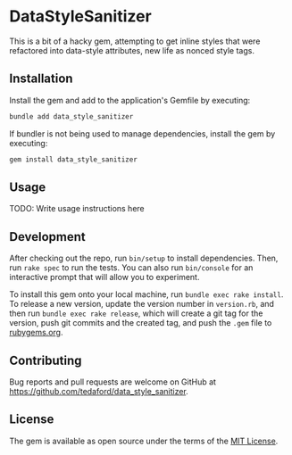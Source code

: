 # DataStyleSanitizer

This is a bit of a hacky gem, attempting to get inline styles that were refactored into data-style attributes, new life as nonced style tags. 

## Installation

Install the gem and add to the application's Gemfile by executing:

```bash
bundle add data_style_sanitizer
```

If bundler is not being used to manage dependencies, install the gem by executing:

```bash
gem install data_style_sanitizer
```

## Usage

TODO: Write usage instructions here

## Development

After checking out the repo, run `bin/setup` to install dependencies. Then, run `rake spec` to run the tests. You can also run `bin/console` for an interactive prompt that will allow you to experiment.

To install this gem onto your local machine, run `bundle exec rake install`. To release a new version, update the version number in `version.rb`, and then run `bundle exec rake release`, which will create a git tag for the version, push git commits and the created tag, and push the `.gem` file to [rubygems.org](https://rubygems.org).

## Contributing

Bug reports and pull requests are welcome on GitHub at https://github.com/tedaford/data_style_sanitizer.

## License

The gem is available as open source under the terms of the [MIT License](https://opensource.org/licenses/MIT).
